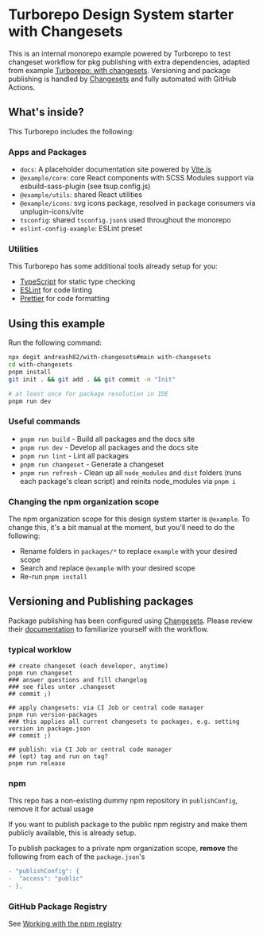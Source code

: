 # Turborepo Design System starter with Changesets

This is an internal monorepo example powered by Turborepo to test changeset workflow for pkg publishing with extra dependencies, adapted from example [Turborepo: with changesets](https://github.com/vercel/turbo/tree/main/examples/with-changesets). Versioning and package publishing is handled by [Changesets](https://github.com/changesets/changesets) and fully automated with GitHub Actions.

## What's inside?

This Turborepo includes the following:

### Apps and Packages

- `docs`: A placeholder documentation site powered by [Vite.js](https://vitejs.dev/)
- `@example/core`: core React components with SCSS Modules support via esbuild-sass-plugin (see tsup.config.js)
- `@example/utils`: shared React utilities
- `@example/icons`: svg icons package, resolved in package consumers via unplugin-icons/vite
- `tsconfig`: shared `tsconfig.json`s used throughout the monorepo
- `eslint-config-example`: ESLint preset


### Utilities

This Turborepo has some additional tools already setup for you:

- [TypeScript](https://www.typescriptlang.org/) for static type checking
- [ESLint](https://eslint.org/) for code linting
- [Prettier](https://prettier.io) for code formatting

## Using this example

Run the following command:

```sh
npx degit andreash82/with-changesets#main with-changesets
cd with-changesets
pnpm install
git init . && git add . && git commit -m "Init"

# at least once for package resolution in IDE
pnpm run dev

```

### Useful commands

- `pnpm run build` - Build all packages and the docs site
- `pnpm run dev` - Develop all packages and the docs site
- `pnpm run lint` - Lint all packages
- `pnpm run changeset` - Generate a changeset
- `pnpm run refresh` - Clean up all `node_modules` and `dist` folders (runs each package's clean script) and reinits node_modules via `pnpm i`

### Changing the npm organization scope

The npm organization scope for this design system starter is `@example`. To change this, it's a bit manual at the moment, but you'll need to do the following:

- Rename folders in `packages/*` to replace `example` with your desired scope
- Search and replace `@example` with your desired scope
- Re-run `pnpm install`

## Versioning and Publishing packages

Package publishing has been configured using [Changesets](https://github.com/changesets/changesets). Please review their [documentation](https://github.com/changesets/changesets#documentation) to familiarize yourself with the workflow.

### typical worklow

```shell
## create changeset (each developer, anytime)
pnpm run changeset
### answer questions and fill changelog
### see files unter .changeset
## commit ;)

## apply changesets: via CI Job or central code manager
pnpm run version-packages
### this applies all current changesets to packages, e.g. setting version in package.json
## commit ;)

## publish: via CI Job or central code manager
## (opt) tag and run on tag?
pnpm run release
```

### npm

This repo has a non-existing dummy npm repository in `publishConfig`, remove it for actual usage

If you want to publish package to the public npm registry and make them publicly available, this is already setup.

To publish packages to a private npm organization scope, **remove** the following from each of the `package.json`'s

```diff
- "publishConfig": {
-  "access": "public"
- },
```

### GitHub Package Registry

See [Working with the npm registry](https://docs.github.com/en/packages/working-with-a-github-packages-registry/working-with-the-npm-registry#publishing-a-package-using-publishconfig-in-the-packagejson-file)
